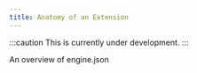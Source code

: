 ```yaml
---
title: Anatomy of an Extension
---
```


:::caution
This is currently under development.
:::

An overview of engine.json
